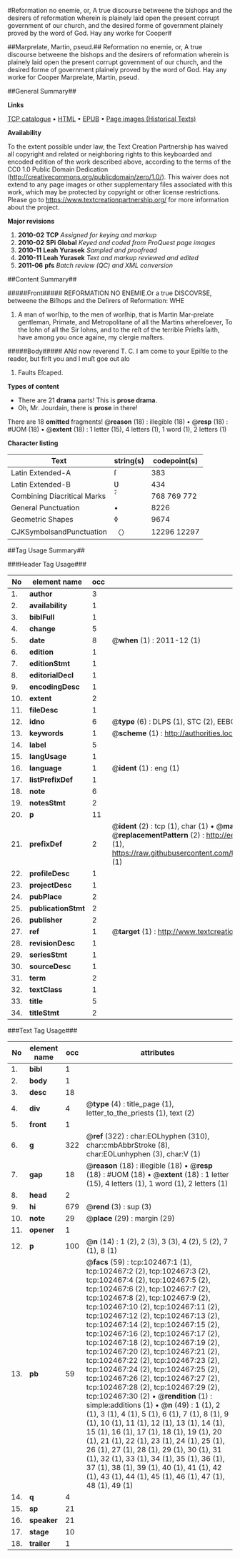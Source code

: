 #Reformation no enemie, or, A true discourse betweene the bishops and the desirers of reformation wherein is plainely laid open the present corrupt government of our church, and the desired forme of government plainely proved by the word of God. Hay any worke for Cooper#

##Marprelate, Martin, pseud.##
Reformation no enemie, or, A true discourse betweene the bishops and the desirers of reformation wherein is plainely laid open the present corrupt government of our church, and the desired forme of government plainely proved by the word of God.
Hay any worke for Cooper
Marprelate, Martin, pseud.

##General Summary##

**Links**

[TCP catalogue](http://www.ota.ox.ac.uk/tcp/)  • 
[HTML](http://tei.it.ox.ac.uk/tcp/Texts-HTML/free/A58/A58394.html)  • 
[EPUB](http://tei.it.ox.ac.uk/tcp/Texts-EPUB/free/A58/A58394.epub) • 
[Page images (Historical Texts)](https://historicaltexts.jisc.ac.uk/eebo-14513598e)

**Availability**

To the extent possible under law, the Text Creation Partnership has waived all copyright and related or neighboring rights to this keyboarded and encoded edition of the work described above, according to the terms of the CC0 1.0 Public Domain Dedication (http://creativecommons.org/publicdomain/zero/1.0/). This waiver does not extend to any page images or other supplementary files associated with this work, which may be protected by copyright or other license restrictions. Please go to https://www.textcreationpartnership.org/ for more information about the project.

**Major revisions**

1. __2010-02__ __TCP__ *Assigned for keying and markup*
1. __2010-02__ __SPi Global__ *Keyed and coded from ProQuest page images*
1. __2010-11__ __Leah Yurasek__ *Sampled and proofread*
1. __2010-11__ __Leah Yurasek__ *Text and markup reviewed and edited*
1. __2011-06__ __pfs__ *Batch review (QC) and XML conversion*

##Content Summary##

#####Front#####
REFORMATION NO ENEMIE.Or a true DISCOVRSE, betweene the Biſhops and the Deſirers of Reformation: WHE
1. A man of worſhip, to the men of worſhip, that is Martin Mar-prelate gentleman, Primate, and Metropolitane of all the Martins whereſoever, To the Iohn of all the Sir Iohns, and to the reſt of the terrible Prieſts ſaith, have among you once againe, my clergie maſters.

#####Body#####
ANd now reverend T. C. I am come to your Epiſtle to the reader, but firſt you and I muſt goe out alo
1. Faults Eſcaped.

**Types of content**

  * There are 21 **drama** parts! This is **prose drama**.
  * Oh, Mr. Jourdain, there is **prose** in there!

There are 18 **omitted** fragments! 
 @__reason__ (18) : illegible (18)  •  @__resp__ (18) : #UOM (18)  •  @__extent__ (18) : 1 letter (15), 4 letters (1), 1 word (1), 2 letters (1)

**Character listing**


|Text|string(s)|codepoint(s)|
|---|---|---|
|Latin Extended-A|ſ|383|
|Latin Extended-B|Ʋ|434|
|Combining             Diacritical Marks|̀́̄|768 769 772|
|General Punctuation|•|8226|
|Geometric Shapes|◊|9674|
|CJKSymbolsandPunctuation|〈〉|12296 12297|

##Tag Usage Summary##

###Header Tag Usage###

|No|element name|occ|attributes|
|---|---|---|---|
|1.|__author__|3||
|2.|__availability__|1||
|3.|__biblFull__|1||
|4.|__change__|5||
|5.|__date__|8| @__when__ (1) : 2011-12 (1)|
|6.|__edition__|1||
|7.|__editionStmt__|1||
|8.|__editorialDecl__|1||
|9.|__encodingDesc__|1||
|10.|__extent__|2||
|11.|__fileDesc__|1||
|12.|__idno__|6| @__type__ (6) : DLPS (1), STC (2), EEBO-CITATION (1), OCLC (1), VID (1)|
|13.|__keywords__|1| @__scheme__ (1) : http://authorities.loc.gov/ (1)|
|14.|__label__|5||
|15.|__langUsage__|1||
|16.|__language__|1| @__ident__ (1) : eng (1)|
|17.|__listPrefixDef__|1||
|18.|__note__|6||
|19.|__notesStmt__|2||
|20.|__p__|11||
|21.|__prefixDef__|2| @__ident__ (2) : tcp (1), char (1)  •  @__matchPattern__ (2) : ([0-9\-]+):([0-9IVX]+) (1), (.+) (1)  •  @__replacementPattern__ (2) : http://eebo.chadwyck.com/downloadtiff?vid=$1&page=$2 (1), https://raw.githubusercontent.com/textcreationpartnership/Texts/master/tcpchars.xml#$1 (1)|
|22.|__profileDesc__|1||
|23.|__projectDesc__|1||
|24.|__pubPlace__|2||
|25.|__publicationStmt__|2||
|26.|__publisher__|2||
|27.|__ref__|1| @__target__ (1) : http://www.textcreationpartnership.org/docs/. (1)|
|28.|__revisionDesc__|1||
|29.|__seriesStmt__|1||
|30.|__sourceDesc__|1||
|31.|__term__|2||
|32.|__textClass__|1||
|33.|__title__|5||
|34.|__titleStmt__|2||


###Text Tag Usage###

|No|element name|occ|attributes|
|---|---|---|---|
|1.|__bibl__|1||
|2.|__body__|1||
|3.|__desc__|18||
|4.|__div__|4| @__type__ (4) : title_page (1), letter_to_the_priests (1), text (2)|
|5.|__front__|1||
|6.|__g__|322| @__ref__ (322) : char:EOLhyphen (310), char:cmbAbbrStroke (8), char:EOLunhyphen (3), char:V (1)|
|7.|__gap__|18| @__reason__ (18) : illegible (18)  •  @__resp__ (18) : #UOM (18)  •  @__extent__ (18) : 1 letter (15), 4 letters (1), 1 word (1), 2 letters (1)|
|8.|__head__|2||
|9.|__hi__|679| @__rend__ (3) : sup (3)|
|10.|__note__|29| @__place__ (29) : margin (29)|
|11.|__opener__|1||
|12.|__p__|100| @__n__ (14) : 1 (2), 2 (3), 3 (3), 4 (2), 5 (2), 7 (1), 8 (1)|
|13.|__pb__|59| @__facs__ (59) : tcp:102467:1 (1), tcp:102467:2 (2), tcp:102467:3 (2), tcp:102467:4 (2), tcp:102467:5 (2), tcp:102467:6 (2), tcp:102467:7 (2), tcp:102467:8 (2), tcp:102467:9 (2), tcp:102467:10 (2), tcp:102467:11 (2), tcp:102467:12 (2), tcp:102467:13 (2), tcp:102467:14 (2), tcp:102467:15 (2), tcp:102467:16 (2), tcp:102467:17 (2), tcp:102467:18 (2), tcp:102467:19 (2), tcp:102467:20 (2), tcp:102467:21 (2), tcp:102467:22 (2), tcp:102467:23 (2), tcp:102467:24 (2), tcp:102467:25 (2), tcp:102467:26 (2), tcp:102467:27 (2), tcp:102467:28 (2), tcp:102467:29 (2), tcp:102467:30 (2)  •  @__rendition__ (1) : simple:additions (1)  •  @__n__ (49) : 1 (1), 2 (1), 3 (1), 4 (1), 5 (1), 6 (1), 7 (1), 8 (1), 9 (1), 10 (1), 11 (1), 12 (1), 13 (1), 14 (1), 15 (1), 16 (1), 17 (1), 18 (1), 19 (1), 20 (1), 21 (1), 22 (1), 23 (1), 24 (1), 25 (1), 26 (1), 27 (1), 28 (1), 29 (1), 30 (1), 31 (1), 32 (1), 33 (1), 34 (1), 35 (1), 36 (1), 37 (1), 38 (1), 39 (1), 40 (1), 41 (1), 42 (1), 43 (1), 44 (1), 45 (1), 46 (1), 47 (1), 48 (1), 49 (1)|
|14.|__q__|4||
|15.|__sp__|21||
|16.|__speaker__|21||
|17.|__stage__|10||
|18.|__trailer__|1||

